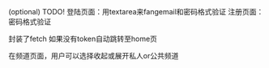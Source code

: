 (optional) TODO!
登陆页面：用textarea来fangemail和密码格式验证
注册页面：密码格式验证

封装了fetch
如果没有token自动跳转至home页

在频道页面，用户可以选择收起或展开私人or公共频道